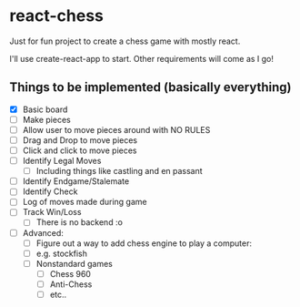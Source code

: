 # react-chess
Just for fun project to create a chess game with mostly react.

I'll use create-react-app to start.
Other requirements will come as I go!

## Things to be implemented (basically everything)
- [x] Basic board
- [ ] Make pieces
- [ ] Allow user to move pieces around with NO RULES
- [ ] Drag and Drop to move pieces
- [ ] Click and click to move pieces
- [ ] Identify Legal Moves
  - [ ] Including things like castling and en passant
- [ ] Identify Endgame/Stalemate
- [ ] Identify Check
- [ ] Log of moves made during game
- [ ] Track Win/Loss
  - [ ] There is no backend :o
- [ ] Advanced:
  - [ ] Figure out a way to add chess engine to play a computer:
  - [ ] e.g. stockfish
  - [ ] Nonstandard games
    - [ ] Chess 960
    - [ ] Anti-Chess
    - [ ] etc..
